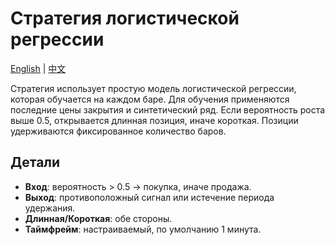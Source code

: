 # Стратегия логистической регрессии
[English](README.md) | [中文](README_cn.md)

Стратегия использует простую модель логистической регрессии, которая обучается на каждом баре.
Для обучения применяются последние цены закрытия и синтетический ряд.
Если вероятность роста выше 0.5, открывается длинная позиция, иначе короткая.
Позиции удерживаются фиксированное количество баров.

## Детали
- **Вход**: вероятность > 0.5 → покупка, иначе продажа.
- **Выход**: противоположный сигнал или истечение периода удержания.
- **Длинная/Короткая**: обе стороны.
- **Таймфрейм**: настраиваемый, по умолчанию 1 минута.
